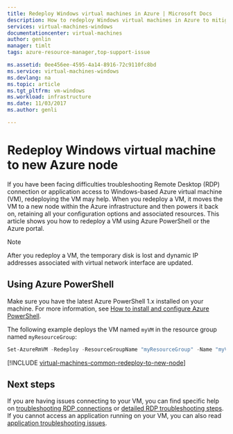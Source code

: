 ```yaml
---
title: Redeploy Windows virtual machines in Azure | Microsoft Docs
description: How to redeploy Windows virtual machines in Azure to mitigate RDP connection issues.
services: virtual-machines-windows
documentationcenter: virtual-machines
author: genlin
manager: timlt
tags: azure-resource-manager,top-support-issue

ms.assetid: 0ee456ee-4595-4a14-8916-72c9110fc8bd
ms.service: virtual-machines-windows
ms.devlang: na
ms.topic: article
ms.tgt_pltfrm: vm-windows
ms.workload: infrastructure
ms.date: 11/03/2017
ms.author: genli

---
```

# Redeploy Windows virtual machine to new Azure node
If you have been facing difficulties troubleshooting Remote Desktop (RDP) connection or application access to Windows-based Azure virtual machine (VM), redeploying the VM may help. When you redeploy a VM, it moves the VM to a new node within the Azure infrastructure and then powers it back on, retaining all your configuration options and associated resources. This article shows you how to redeploy a VM using Azure PowerShell or the Azure portal.

> [!NOTE]
> After you redeploy a VM, the temporary disk is lost and dynamic IP addresses associated with virtual network interface are updated. 


## Using Azure PowerShell
Make sure you have the latest Azure PowerShell 1.x installed on your machine. For more information, see [How to install and configure Azure PowerShell](/powershell/azure/overview).

The following example deploys the VM named `myVM` in the resource group named `myResourceGroup`:

```powershell
Set-AzureRmVM -Redeploy -ResourceGroupName "myResourceGroup" -Name "myVM"
```


[!INCLUDE [virtual-machines-common-redeploy-to-new-node](../../../includes/virtual-machines-common-redeploy-to-new-node.md)]

## Next steps
If you are having issues connecting to your VM, you can find specific help on [troubleshooting RDP connections](troubleshoot-rdp-connection.md?toc=%2fazure%2fvirtual-machines%2fwindows%2ftoc.json) or [detailed RDP troubleshooting steps](detailed-troubleshoot-rdp.md?toc=%2fazure%2fvirtual-machines%2fwindows%2ftoc.json). If you cannot access an application running on your VM, you can also read [application troubleshooting issues](troubleshoot-app-connection.md?toc=%2fazure%2fvirtual-machines%2fwindows%2ftoc.json).

